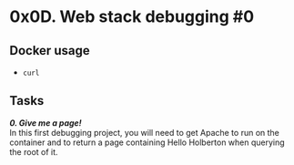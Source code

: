 # 0x0D. Web stack debugging #0

## Docker usage

- `curl`

## Tasks

_**0. Give me a page!**_  
In this first debugging project, you will need to get Apache to run on the container and to return a page containing Hello Holberton when querying the root of it.

